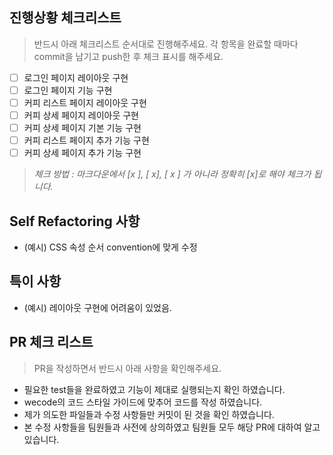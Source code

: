 ## 진행상황 체크리스트
> 반드시 아래 체크리스트 순서대로 진행해주세요. 
> 각 항목을 완료할 때마다 commit을 남기고 push한 후 체크 표시를 해주세요.

- [ ] 로그인 페이지 레이아웃 구현
- [ ] 로그인 페이지 기능 구현
- [ ] 커피 리스트 페이지 레이아웃 구현
- [ ] 커피 상세 페이지 레이아웃 구현
- [ ] 커피 상세 페이지 기본 기능 구현
- [ ] 커피 리스트 페이지 추가 기능 구현
- [ ] 커피 상세 페이지 추가 기능 구현

> _체크 방법 : 마크다운에서 [x ], [ x], [ x ] 가 아니라 정확히 [x]로 해야 체크가 됩니다._


## Self Refactoring 사항

- (예시) CSS 속성 순서 convention에 맞게 수정

## 특이 사항

- (예시) 레이아웃 구현에 어려움이 있었음.


## PR 체크 리스트
> PR을 작성하면서 반드시 아래 사항을 확인해주세요.
- 필요한 test들을 완료하였고 기능이 제대로 실행되는지 확인 하였습니다.
- wecode의 코드 스타일 가이드에 맞추어 코드를 작성 하였습니다.
- 제가 의도한 파일들과 수정 사항들만 커밋이 된 것을 확인 하였습니다.
- 본 수정 사항들을 팀원들과 사전에 상의하였고 팀원들 모두 해당 PR에 대하여 알고 있습니다.
